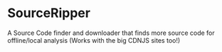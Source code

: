 # SourceRipper
A Source Code finder and downloader that finds more source code for offline/local analysis (Works with the big CDNJS sites too!)
